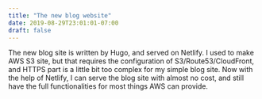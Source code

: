 ```yaml
---
title: "The new blog website"
date: 2019-08-29T23:01:01-07:00
draft: false
---
```


The new blog site is written by Hugo, and served on Netlify. I used to make AWS S3 site, but that requires the configuration of S3/Route53/CloudFront, and HTTPS part is a little bit too complex for my simple blog site. Now with the help of Netlify, I can serve the blog site with almost no cost, and still have the full functionalities for most things AWS can provide.